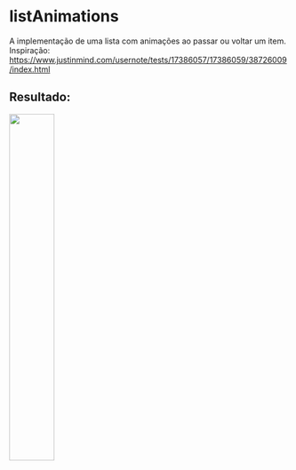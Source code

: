 # listAnimations
A implementação de uma lista com animações ao passar ou voltar um item.</br>
Inspiração:</br>
https://www.justinmind.com/usernote/tests/17386057/17386059/38726009/index.html

## Resultado:</br>
<img src="demo.gif" width="40%">
